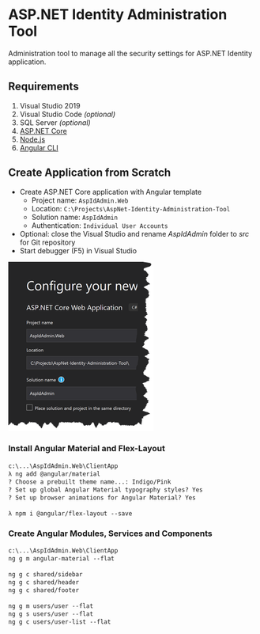# ASP.NET Identity Administration Tool
Administration tool to manage all the security settings for ASP.NET Identity application.

## Requirements
1. Visual Studio 2019
1. Visual Studio Code *(optional)*
1. SQL Server *(optional)*
1. [ASP.NET Core](https://dotnet.microsoft.com/download)
1. [Node.js](https://nodejs.org/)
1. [Angular CLI](https://cli.angular.io/)

## Create Application from Scratch

* Create ASP.NET Core application with Angular template
  * Project name: `AspIdAdmin.Web`
  * Location: `C:\Projects\AspNet-Identity-Administration-Tool`
  * Solution name: `AspIdAdmin`
  * Authentication: `Individual User Accounts`
* Optional: close the Visual Studio and rename *AspIdAdmin* folder to *src* for Git repository
* Start debugger (F5) in Visual Studio

![](images/create-project.png)

### Install Angular Material and Flex-Layout

```console
c:\...\AspIdAdmin.Web\ClientApp
λ ng add @angular/material
? Choose a prebuilt theme name...: Indigo/Pink
? Set up global Angular Material typography styles? Yes
? Set up browser animations for Angular Material? Yes

λ npm i @angular/flex-layout --save
```

### Create Angular Modules, Services and Components

```console
c:\...\AspIdAdmin.Web\ClientApp
ng g m angular-material --flat

ng g c shared/sidebar
ng g c shared/header
ng g c shared/footer

ng g m users/user --flat
ng g s users/user --flat
ng g c users/user-list --flat
```